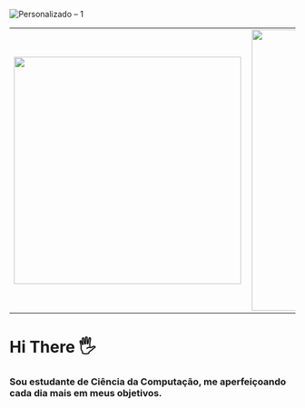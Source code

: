![Personalizado – 1](https://user-images.githubusercontent.com/57501971/97252233-473d8e00-17e8-11eb-8b21-32269441342a.png)

<center>
<table>
    <tr>
        <td><img width="400px" align="left" src="https://github-readme-stats.vercel.app/api/top-langs/?username=ElianFerreira&hide=html&layout=compact&theme=buefy" /></td>
        <td><img width="495px" align="left" src="https://github-readme-stats.vercel.app/api?username=ElianFerreira&theme=buefy"/></td>
    </tr>   
</table>
</center>  

# Hi There  🖐

### Sou estudante de Ciência da Computação, me aperfeiçoando cada dia mais em meus objetivos.
